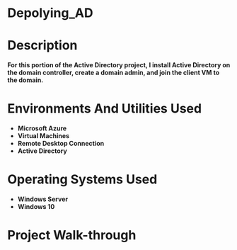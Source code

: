 # Depolying_AD

# <b>Description<b/>
For this portion of the Active Directory project, I install Active Directory on the domain controller, create a domain admin, and join the client VM to the domain.
# <b>Environments And Utilities Used<b/>
 - Microsoft Azure
 - Virtual Machines
 - Remote Desktop Connection
 - Active Directory
# <b>Operating Systems Used<b/>
 - Windows Server
 - Windows 10
# <b>Project Walk-through<b/>

